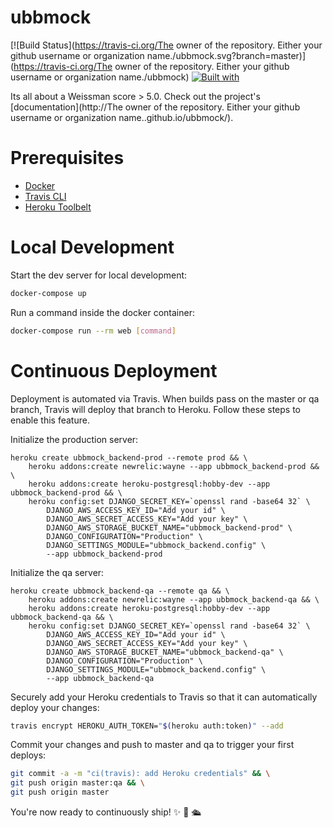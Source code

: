 # ubbmock

[![Build Status](https://travis-ci.org/The owner of the repository. Either your github username or organization name./ubbmock.svg?branch=master)](https://travis-ci.org/The owner of the repository. Either your github username or organization name./ubbmock)
[![Built with](https://img.shields.io/badge/Built_with-Cookiecutter_Django_Rest-F7B633.svg)](https://github.com/agconti/cookiecutter-django-rest)

Its all about a Weissman score > 5.0. Check out the project's [documentation](http://The owner of the repository. Either your github username or organization name..github.io/ubbmock/).

# Prerequisites

- [Docker](https://docs.docker.com/docker-for-mac/install/)  
- [Travis CLI](http://blog.travis-ci.com/2013-01-14-new-client/)
- [Heroku Toolbelt](https://toolbelt.heroku.com/)

# Local Development

Start the dev server for local development:
```bash
docker-compose up
```

Run a command inside the docker container:

```bash
docker-compose run --rm web [command]
```

# Continuous Deployment

Deployment is automated via Travis. When builds pass on the master or qa branch, Travis will deploy that branch to Heroku. Follow these steps to enable this feature.

Initialize the production server:

```
heroku create ubbmock_backend-prod --remote prod && \
    heroku addons:create newrelic:wayne --app ubbmock_backend-prod && \
    heroku addons:create heroku-postgresql:hobby-dev --app ubbmock_backend-prod && \
    heroku config:set DJANGO_SECRET_KEY=`openssl rand -base64 32` \
        DJANGO_AWS_ACCESS_KEY_ID="Add your id" \
        DJANGO_AWS_SECRET_ACCESS_KEY="Add your key" \
        DJANGO_AWS_STORAGE_BUCKET_NAME="ubbmock_backend-prod" \
        DJANGO_CONFIGURATION="Production" \
        DJANGO_SETTINGS_MODULE="ubbmock_backend.config" \
        --app ubbmock_backend-prod
```

Initialize the qa server:

```
heroku create ubbmock_backend-qa --remote qa && \
    heroku addons:create newrelic:wayne --app ubbmock_backend-qa && \
    heroku addons:create heroku-postgresql:hobby-dev --app ubbmock_backend-qa && \
    heroku config:set DJANGO_SECRET_KEY=`openssl rand -base64 32` \
        DJANGO_AWS_ACCESS_KEY_ID="Add your id" \
        DJANGO_AWS_SECRET_ACCESS_KEY="Add your key" \
        DJANGO_AWS_STORAGE_BUCKET_NAME="ubbmock_backend-qa" \
        DJANGO_CONFIGURATION="Production" \
        DJANGO_SETTINGS_MODULE="ubbmock_backend.config" \
        --app ubbmock_backend-qa
```

Securely add your Heroku credentials to Travis so that it can automatically deploy your changes:

```bash
travis encrypt HEROKU_AUTH_TOKEN="$(heroku auth:token)" --add
```

Commit your changes and push to master and qa to trigger your first deploys:

```bash
git commit -a -m "ci(travis): add Heroku credentials" && \
git push origin master:qa && \
git push origin master
```

You're now ready to continuously ship! ✨ 💅 🛳
